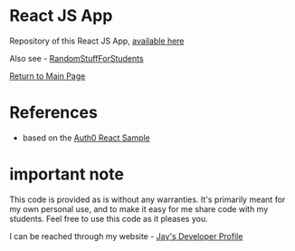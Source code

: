 # React JS App

Repository of this React JS App,  [available here](https://github.com/Jay-study-nildana/RandomStuffReactJSApp)

Also see - [RandomStuffForStudents](../RandomStuffForStudents/readme.md)

[Return to Main Page](../readme.md)

# References

* based on the [Auth0 React Sample](https://github.com/auth0-samples/auth0-react-samples)

# important note 

This code is provided as is without any warranties. It's primarily meant for my own personal use, and to make it easy for me share code with my students. Feel free to use this code as it pleases you.

I can be reached through my website - [Jay's Developer Profile](https://jay-study-nildana.github.io/developerprofile)